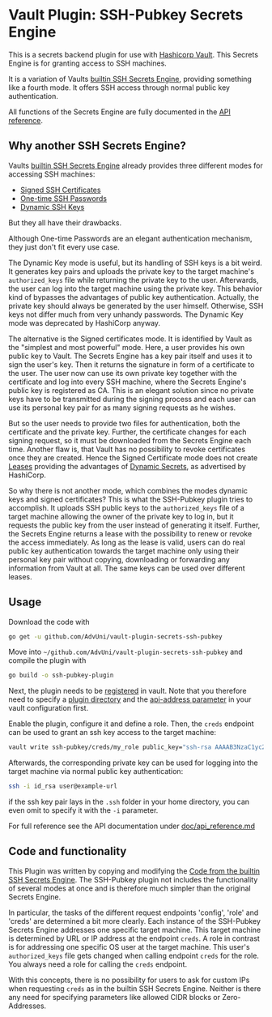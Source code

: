 # Vault Plugin: SSH-Pubkey Secrets Engine

This is a secrets backend plugin for use with [Hashicorp Vault](https://www.github.com/hashicorp/vault).
This Secrets Engine is for granting access to SSH machines.

It is a variation of Vaults [builtin SSH Secrets Engine](https://www.vaultproject.io/docs/secrets/ssh/index.html), providing something like a fourth mode. It offers SSH access through normal public key authentication.

All functions of the Secrets Engine are fully documented in the [API reference](doc/api_reference.md).

## Why another SSH Secrets Engine?
Vaults [builtin SSH Secrets Engine](https://www.vaultproject.io/docs/secrets/ssh/index.html) already provides three different modes for accessing SSH machines:
* [Signed SSH Certificates](https://www.vaultproject.io/docs/secrets/ssh/signed-ssh-certificates.html)
* [One-time SSH Passwords](https://www.vaultproject.io/docs/secrets/ssh/one-time-ssh-passwords.html)
* [Dynamic SSH Keys](https://www.vaultproject.io/docs/secrets/ssh/dynamic-ssh-keys.html)

But they all have their drawbacks.

Although One-time Passwords are an elegant authentication mechanism, they just don't fit every use case.

The Dynamic Key mode is useful, but its handling of SSH keys is a bit weird. It generates key pairs and uploads the private key to the target machine's `authorized_keys` file while returning the private key to the user. Afterwards, the user can log into the target machine using the private key. This behavior kind of bypasses the advantages of public key authentication. Actually, the private key should always be generated by the user himself. Otherwise, SSH keys not differ much from very unhandy passwords. The Dynamic Key mode was deprecated by HashiCorp anyway.

The alternative is the Signed certificates mode. It is identified by Vault as the "simplest and most powerful" mode. Here, a user provides his own public key to Vault. The Secrets Engine has a key pair itself and uses it to sign the user's key. Then it returns the signature in form of a certificate to the user. The user now can use its own private key together with the certificate and log into every SSH machine, where the Secrets Engine's public key is registered as CA. This is an elegant solution since no private keys have to be transmitted during the signing process and each user can use its personal key pair for as many signing requests as he wishes. 

But so the user needs to provide two files for authentication, both the certificate and the private key. Further, the certificate changes for each signing request, so it must be downloaded from the Secrets Engine each time. Another flaw is, that Vault has no possibility to revoke certificates once they are created. Hence the Signed Certificate mode does not create [Leases](https://www.vaultproject.io/docs/concepts/lease.html) providing the advantages of [Dynamic Secrets](https://www.hashicorp.com/blog/why-we-need-dynamic-secrets), as advertised by HashiCorp.

So why there is not another mode, which combines the modes dynamic keys and signed certificates? This is what the SSH-Pubkey plugin tries to accomplish. It uploads SSH public keys to the `authorized_keys` file of a target machine allowing the owner of the private key to log in, but it requests the public key from the user instead of generating it itself. Further, the Secrets Engine returns a lease with the possibility to renew or revoke the access immediately. As long as the lease is valid, users can do real public key authentication towards the target machine only using their personal key pair without copying, downloading or forwarding any information from Vault at all. The same keys can be used over different leases.

## Usage
Download the code with
```sh
go get -u github.com/AdvUni/vault-plugin-secrets-ssh-pubkey
```
Move into `~/github.com/AdvUni/vault-plugin-secrets-ssh-pubkey` and compile the plugin with
```sh
go build -o ssh-pubkey-plugin
```

Next, the plugin needs to be [registered](https://www.vaultproject.io/docs/internals/plugins.html#plugin-registration) in vault. Note that you therefore need to specify a [plugin directory](https://www.vaultproject.io/docs/configuration/index.html#plugin_directory) and the [api-address parameter](https://www.vaultproject.io/docs/configuration/index.html#api_addr) in your vault configuration first. 

Enable the plugin, configure it and define a role. Then, the `creds` endpoint can be used to grant an ssh key access to the target machine:
```sh
vault write ssh-pubkey/creds/my_role public_key="ssh-rsa AAAAB3NzaC1yc2EAA..."
```
Afterwards, the corresponding private key can be used for logging into the target machine via normal public key authentication:
```sh
ssh -i id_rsa user@example-url
```
if the ssh key pair lays in the `.ssh` folder in your home directory, you can even omit to specify it with the `-i` parameter.

For full reference see the API documentation under [doc/api_reference.md](doc/api_reference.md)

## Code and functionality
This Plugin was written by copying and modifying the [Code from the builtin SSH Secrets Engine](https://github.com/hashicorp/vault/tree/master/builtin/logical/ssh). The SSH-Pubkey plugin not includes the functionality of several modes at once and is therefore much simpler than the original Secrets Engine.

In particular, the tasks of the different request endpoints 'config', 'role' and 'creds' are determined a bit more clearly. Each instance of the SSH-Pubkey Secrets Engine addresses one specific target machine. This target machine is determined by URL or IP address at the endpoint `creds`. A role in contrast is for addressing one specific OS user at the target machine. This user's `authorized_keys` file gets changed when calling endpoint `creds` for the role. You always need a role for calling the `creds` endpoint.

With this concepts, there is no possibility for users to ask for custom IPs when requesting `creds` as in the builtin SSH Secrets Engine. Neither is there any need for specifying parameters like allowed CIDR blocks or Zero-Addresses.